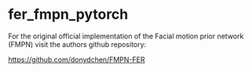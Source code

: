 # fer_fmpn_pytorch

For the original official implementation of the Facial motion prior network (FMPN)
visit the authors github repository:

https://github.com/donydchen/FMPN-FER
